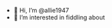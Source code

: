 - 👋 Hi, I’m @allie1947
- 👀 I’m interested in fiddling about

<!---
allie1947/allie1947 is a ✨ special ✨ repository because its `README.md` (this file) appears on your GitHub profile.
You can click the Preview link to take a look at your changes.
--->
